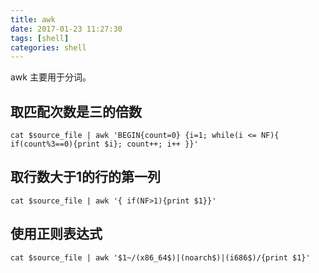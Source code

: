 ```yaml
---
title: awk
date: 2017-01-23 11:27:30
tags: [shell]
categories: shell
---
```


awk 主要用于分词。

<!-- more -->

## 取匹配次数是三的倍数

```
cat $source_file | awk 'BEGIN{count=0} {i=1; while(i <= NF){ if(count%3==0){print $i}; count++; i++ }}'
```


## 取行数大于1的行的第一列

```
cat $source_file | awk '{ if(NF>1){print $1}}'
```

## 使用正则表达式

```
cat $source_file | awk '$1~/(x86_64$)|(noarch$)|(i686$)/{print $1}'
```

